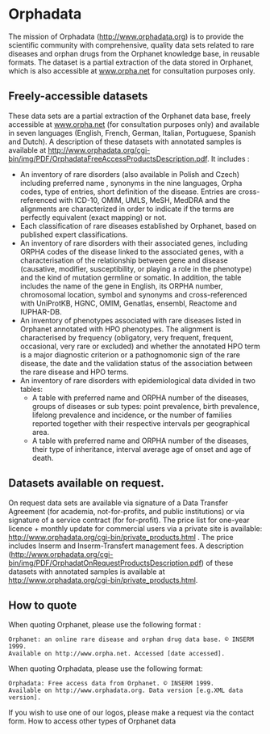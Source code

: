 # Orphadata

The mission of Orphadata (http://www.orphadata.org) is to provide the scientific community with comprehensive, quality data sets related to rare diseases and orphan drugs from the Orphanet knowledge base, in reusable formats.
The dataset is a partial extraction of the data stored in Orphanet, which is also accessible at www.orpha.net for consultation purposes only.

## Freely-accessible datasets 

These data sets are a partial extraction of the Orphanet data base, freely accessible at www.orpha.net (for consultation purposes only) and available in seven languages (English, French, German, Italian, Portuguese, Spanish and Dutch). 
A description of these datasets with annotated samples is available at http://www.orphadata.org/cgi-bin/img/PDF/OrphadataFreeAccessProductsDescription.pdf. It includes :
* An inventory of rare disorders (also available in Polish and Czech) including preferred name , synonyms in the nine languages, Orpha codes, type of entries, short definition of the disease. Entries are cross-referenced with ICD-10, OMIM, UMLS, MeSH, MedDRA and the alignments are characterized in order to indicate if the terms are perfectly equivalent (exact mapping) or not.
* Each classification of rare diseases established by Orphanet, based on published expert classifications.
* An inventory of rare disorders with their associated genes, including ORPHA codes of the disease linked to the associated genes, with a characterisation of the relationship between gene and disease (causative, modifier, susceptibility, or playing a role in the phenotype) and the kind of mutation germline or somatic. In addition, the table includes the name of the gene in English, its ORPHA number, chromosomal location, symbol and synonyms and cross-referenced with UniProtKB, HGNC, OMIM, Genatlas, ensembl, Reactome and IUPHAR-DB.
* An inventory of phenotypes associated with rare diseases listed in Orphanet annotated with HPO phenotypes. The alignment is characterised by frequency (obligatory, very frequent, frequent, occasional, very rare or excluded) and whether the annotated HPO term is a major diagnostic criterion or a pathognomonic sign of the rare disease, the date and the validation status of the association between the rare disease and HPO terms.
* An inventory of rare disorders with epidemiological data divided in two tables:
	- A table with preferred name and ORPHA number of the diseases, groups of diseases or sub types: point prevalence, birth prevalence, lifelong prevalence and incidence, or the number of families reported together with their respective intervals per geographical area.
	- A table with preferred name and ORPHA number of the diseases, their type of inheritance, interval average age of onset and age of death.

## Datasets available on request.

On request data sets are available via signature of a Data Transfer Agreement (for academia, not-for-profits, and public institutions) or via signature of a service contract (for for-profit). The price list for one-year licence + monthly update for commercial users via a private site is available: http://www.orphadata.org/cgi-bin/private_products.html . The price includes Inserm and Inserm-Transfert management fees.
A description (http://www.orphadata.org/cgi-bin/img/PDF/OrphadatOnRequestProductsDescription.pdf) of these datasets with annotated samples is available at http://www.orphadata.org/cgi-bin/private_products.html.

## How to quote

When quoting Orphanet, please use the following format :

    Orphanet: an online rare disease and orphan drug data base. © INSERM 1999.
    Available on http://www.orpha.net. Accessed [date accessed].


When quoting Orphadata, please use the following format:

    Orphadata: Free access data from Orphanet. © INSERM 1999.
    Available on http://www.orphadata.org. Data version [e.g.XML data version].


If you wish to use one of our logos, please make a request via the contact form.
How to access other types of Orphanet data


